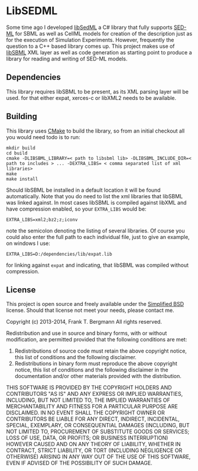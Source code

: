 # LibSEDML
Some time ago I developed [libSedML](http://libsedml.sf.net) a C# library that fully supports [SED-ML](http://sed-ml.org) for SBML as well as CellML models for creation of the description just as for the execution of Simulation Experiments. However, frequently the question to a C++ based library comes up. This project makes use of [libSBML](http://sbml.org/Software/libSBML) XML layer as well as code generation as starting point to produce a library for reading and writing of SED-ML models.

## Dependencies
This library requires libSBML to be present, as its XML parsing layer will be used. for that either expat, xerces-c or libXML2 needs to be available.

## Building
This library uses [CMake](http://cmake.org) to build the library, so from an initial checkout all you would need todo is to run:


    mkdir build
    cd build
    cmake -DLIBSBML_LIBRARY=< path to libsbml lib> -DLIBSBML_INCLUDE_DIR=< path to includes > ... -DEXTRA_LIBS= < comma separated list of xml libraries>
    make
    make install

Should libSBML be installed in a default location it will be found automatically. Note that you do need to list the xml libraries that libSBML was linked against. In most cases libSBML is compiled against libXML and have compression enabled, so your `EXTRA_LIBS` would be:

	EXTRA_LIBS=xml2;bz2;z;iconv

note the semicolon denoting the listing of several libraries. Of course you could also enter the full path to each individual file, just to give an example, on windows I use:

	EXTRA_LIBS=D:/dependencies/lib/expat.lib

for linking against `expat` and indicating, that libSBML was compiled without compression.

## License
This project is open source and freely available under the [Simplified BSD](http://opensource.org/licenses/BSD-2-Clause) license. Should that license not meet your needs, please contact me.


Copyright (c) 2013-2014, Frank T. Bergmann
All rights reserved.

Redistribution and use in source and binary forms, with or without
modification, are permitted provided that the following conditions are met:

1. Redistributions of source code must retain the above copyright notice, this
   list of conditions and the following disclaimer.
2. Redistributions in binary form must reproduce the above copyright notice,
   this list of conditions and the following disclaimer in the documentation
   and/or other materials provided with the distribution.

THIS SOFTWARE IS PROVIDED BY THE COPYRIGHT HOLDERS AND CONTRIBUTORS "AS IS" AND
ANY EXPRESS OR IMPLIED WARRANTIES, INCLUDING, BUT NOT LIMITED TO, THE IMPLIED
WARRANTIES OF MERCHANTABILITY AND FITNESS FOR A PARTICULAR PURPOSE ARE
DISCLAIMED. IN NO EVENT SHALL THE COPYRIGHT OWNER OR CONTRIBUTORS BE LIABLE FOR
ANY DIRECT, INDIRECT, INCIDENTAL, SPECIAL, EXEMPLARY, OR CONSEQUENTIAL DAMAGES
(INCLUDING, BUT NOT LIMITED TO, PROCUREMENT OF SUBSTITUTE GOODS OR SERVICES;
LOSS OF USE, DATA, OR PROFITS; OR BUSINESS INTERRUPTION) HOWEVER CAUSED AND
ON ANY THEORY OF LIABILITY, WHETHER IN CONTRACT, STRICT LIABILITY, OR TORT
(INCLUDING NEGLIGENCE OR OTHERWISE) ARISING IN ANY WAY OUT OF THE USE OF THIS
SOFTWARE, EVEN IF ADVISED OF THE POSSIBILITY OF SUCH DAMAGE.
